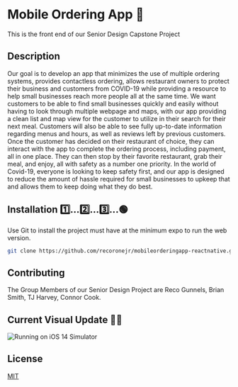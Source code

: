 # Mobile Ordering App 📲
This is the front end of our Senior Design Capstone Project 
## Description 
Our goal is to develop an app that minimizes the use of multiple ordering systems, provides contactless ordering, allows restaurant owners to protect their business and customers from COVID-19 while providing a resource to help small businesses reach more people all at the same time. We want customers to be able to find small businesses quickly and easily without having to look through multiple webpage and maps, with our app providing a clean list and map view for the customer to utilize in their search for their next meal. Customers will also be able to see fully up-to-date information regarding menus and hours, as well as reviews left by previous customers. Once the customer has decided on their restaurant of choice, they can interact with the app to complete the ordering process, including payment, all in one place. They can then stop by their favorite restaurant, grab their meal, and enjoy, all with safety as a number one priority. In the world of Covid-19, everyone is looking to keep safety first, and our app is designed to reduce the amount of hassle required for small businesses to upkeep that and allows them to keep doing what they do best.

## Installation 1️⃣...2️⃣...3️⃣...🟢

Use Git to install the project must have at the minimum expo to run the web version.

```bash
git clone https://github.com/recoronejr/mobileorderingapp-reactnative.git
```

## Contributing
The Group Members of our Senior Design Project are Reco Gunnels, Brian Smith, TJ Harvey, Connor Cook. 

## Current Visual Update 📲🐣

![Running on iOS 14 Simulator](https://user-images.githubusercontent.com/48539026/97345048-fb2e3000-185f-11eb-933b-90ef3fdd3e70.gif)



## License
[MIT](https://choosealicense.com/licenses/mit/)
